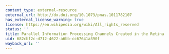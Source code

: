 ```yaml
---
content_type: external-resource
external_url: http://dx.doi.org/10.1073/pnas.1011782107
has_external_license_warning: true
license: https://en.wikipedia.org/wiki/All_rights_reserved
status: ''
title: Parallel Information Processing Channels Created in the Retina
uid: 682cbf2c-d712-4622-a6bb-cc67641a390f
wayback_url: ''
---
```

